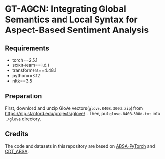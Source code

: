 # GT-AGCN: Integrating Global Semantics and Local Syntax for Aspect-Based Sentiment Analysis

## Requirements
- torch==2.5.1
- scikit-learn==1.6.1
- transformers==4.48.1
- python==3.12
- nltk==3.5


## Preparation
First, download and unzip GloVe vectors(`glove.840B.300d.zip`) from https://nlp.stanford.edu/projects/glove/ .
Then, put `glove.840B.300d.txt` into `./glove` directory.


## Credits
The code and datasets in this repository are based on [ABSA-PyTorch](https://github.com/songyouwei/ABSA-PyTorch) and [CDT_ABSA](https://github.com/Guangzidetiaoyue/CDT_ABSA).
